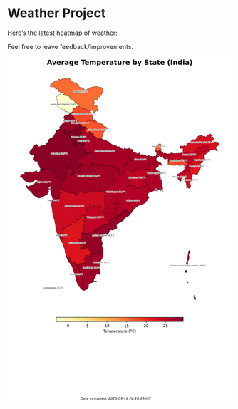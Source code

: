 # Weather Project

Here’s the latest heatmap of weather:

Feel free to leave feedback/improvements.

![India Heatmap](docs/assets/india_heatmap.png?v=C976E0)
